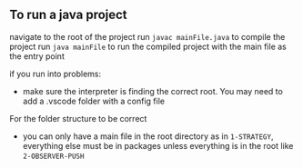 ## To run a java project
navigate to the root of the project
run `javac mainFile.java` to compile the project
run `java mainFile` to run the compiled project with the main file as the entry point

if you run into problems:
- make sure the interpreter is finding the correct root. You may need to add a .vscode folder with a config file


For the folder structure to be correct
- you can only have a main file in the root directory as in `1-STRATEGY`, everything else must be in packages unless everything is in the root like `2-OBSERVER-PUSH`